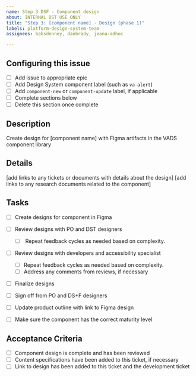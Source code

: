 ```yaml
---
name: Step 3 DSF - Component design
about: INTERNAL DST USE ONLY
title: "Step 3: [component name] - Design (phase 1)"
labels: platform-design-system-team
assignees: babsdenney, danbrady, jeana-adhoc

---
```


## Configuring this issue
- [ ] Add issue to appropriate epic
- [ ] Add Design System component label (such as `va-alert`)
- [ ] Add `component-new` or `component-update` label, if applicable
- [ ] Complete sections below
- [ ] Delete this section once complete

## Description
Create design for [component name] with Figma artifacts in the VADS component library

## Details
[add links to any tickets or documents with details about the design]
[add links to any research documents related to the component]

## Tasks
- [ ] Create designs for component in Figma
- [ ] Review designs with PO and DST designers
    - [ ]  Repeat feedback cycles as needed based on complexity.
 - [ ] Review designs with developers and accessibility specialist
     - [ ]  Repeat feedback cycles as needed based on complexity.
     - [ ] Address any comments from reviews, if necessary
- [ ] Finalize designs 
- [ ] Sign off from PO and DS+F designers
- [ ] Update product outline with link to Figma design
- [ ] Make sure the component has the correct maturity level


## Acceptance Criteria
- [ ] Component design is complete and has been reviewed
- [ ] Content specifications have been added to this ticket, if necessary
- [ ] Link to design has been added to this ticket and the development ticket
